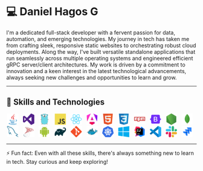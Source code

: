 # 💻 Daniel Hagos G

I'm a dedicated full-stack developer with a fervent passion for data, automation, and emerging technologies. My journey in tech has taken me from crafting sleek, responsive static websites to orchestrating robust cloud deployments. Along the way, I've built versatile standalone applications that run seamlessly across multiple operating systems and engineered efficient gRPC server/client architectures. My work is driven by a commitment to innovation and a keen interest in the latest technological advancements, always seeking new challenges and opportunities to learn and grow.

---

## 🌟 Skills and Technologies

<p align="center">
  <img src="https://raw.githubusercontent.com/devicons/devicon/master/icons/java/java-original.svg" alt="Java" style="height: 30px; margin-right: 8px;" />
  <img src="https://raw.githubusercontent.com/devicons/devicon/master/icons/visualstudio/visualstudio-plain.svg" alt="VB.NET" style="height: 30px; margin-right: 8px;" />
  <img src="https://raw.githubusercontent.com/devicons/devicon/master/icons/go/go-original.svg" alt="Go" style="height: 30px; margin-right: 8px;" />
  <img src="https://raw.githubusercontent.com/devicons/devicon/master/icons/javascript/javascript-original.svg" alt="JavaScript" style="height: 30px; margin-right: 8px;" />
  <img src="https://raw.githubusercontent.com/devicons/devicon/master/icons/react/react-original.svg" alt="React" style="height: 30px; margin-right: 8px;" />
  <img src="https://raw.githubusercontent.com/devicons/devicon/master/icons/angular/angular-original.svg" alt="Angular" style="height: 30px; margin-right: 8px;" />
  <img src="https://raw.githubusercontent.com/devicons/devicon/master/icons/html5/html5-original.svg" alt="HTML5" style="height: 30px; margin-right: 8px;" />
  <img src="https://raw.githubusercontent.com/devicons/devicon/master/icons/css3/css3-original.svg" alt="CSS3" style="height: 30px; margin-right: 8px;" />
  <img src="https://raw.githubusercontent.com/devicons/devicon/master/icons/npm/npm-original-wordmark.svg" alt="npm" style="height: 30px; margin-right: 8px;" />
  <img src="https://raw.githubusercontent.com/devicons/devicon/master/icons/bootstrap/bootstrap-plain.svg" alt="Bootstrap" style="height: 30px; margin-right: 8px;" />
  <img src="https://raw.githubusercontent.com/devicons/devicon/master/icons/nodejs/nodejs-original.svg" alt="Node.js" style="height: 30px; margin-right: 8px;" />
  <img src="https://raw.githubusercontent.com/devicons/devicon/master/icons/mongodb/mongodb-original.svg" alt="MongoDB" style="height: 30px; margin-right: 8px;" />
  <img src="https://raw.githubusercontent.com/devicons/devicon/master/icons/mysql/mysql-original.svg" alt="MySQL" style="height: 30px; margin-right: 8px;" />
  <img src="https://raw.githubusercontent.com/devicons/devicon/master/icons/microsoftsqlserver/microsoftsqlserver-original.svg" alt="SQL Server" style="height: 30px; margin-right: 8px;" />
  <img src="https://raw.githubusercontent.com/devicons/devicon/master/icons/android/android-original.svg" alt="Android" style="height: 30px; margin-right: 8px;" />
  <img src="https://raw.githubusercontent.com/devicons/devicon/master/icons/gradle/gradle-original.svg" alt="Gradle" style="height: 30px; margin-right: 8px;" />
  <img src="https://raw.githubusercontent.com/devicons/devicon/master/icons/git/git-original.svg" alt="Git" style="height: 30px; margin-right: 8px;" />
  <img src="https://raw.githubusercontent.com/devicons/devicon/master/icons/docker/docker-original.svg" alt="Docker" style="height: 30px; margin-right: 8px;" />
  <img src="https://raw.githubusercontent.com/devicons/devicon/master/icons/kubernetes/kubernetes-original.svg" alt="Kubernetes" style="height: 30px; margin-right: 8px;" />
  <img src="https://raw.githubusercontent.com/devicons/devicon/master/icons/windows8/windows8-original.svg" alt="cmd" style="height: 30px; margin-right: 8px;" />
  <img src="https://raw.githubusercontent.com/devicons/devicon/master/icons/intellij/intellij-original.svg" alt="IntelliJ IDEA" style="height: 30px; margin-right: 8px;" />
  <img src="https://raw.githubusercontent.com/devicons/devicon/master/icons/vscode/vscode-original.svg" alt="Visual Studio Code" style="height: 30px; margin-right: 8px;" />
  <img src="https://raw.githubusercontent.com/devicons/devicon/master/icons/slack/slack-original.svg" alt="Slack" style="height: 30px; margin-right: 8px;" />
  <img src="https://raw.githubusercontent.com/devicons/devicon/master/icons/jira/jira-original.svg" alt="Jira" style="height: 30px; margin-right: 8px;" />
 

---

⚡ Fun fact: Even with all these skills, there's always something new to learn in tech. Stay curious and keep exploring!
